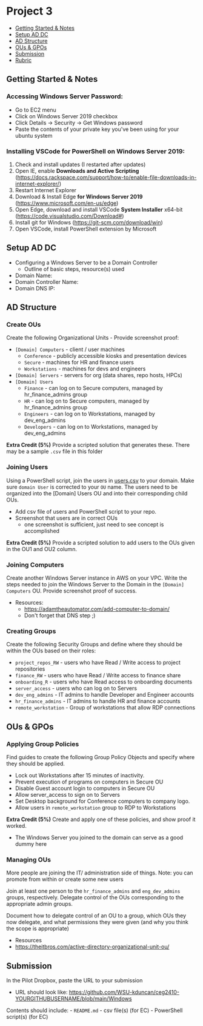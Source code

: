 # Project 3

- [Getting Started & Notes](#getting-started--notes)
- [Setup AD DC](#setup-ad-dc)
- [AD Structure](#ad-structure)
- [OUs & GPOs](#ous--gpos)
- [Submission](#submission)
- [Rubric](Rubric.md)

## Getting Started & Notes

### Accessing Windows Server Password:

- Go to EC2 menu
- Click on Windows Server 2019 checkbox
- Click Details -> Security -> Get Windows password
- Paste the contents of your private key you've been using for your ubuntu system

### Installing VSCode for PowerShell on Windows Server 2019:

1. Check and install updates (I restarted after updates)
2. Open IE, enable **Downloads and Active Scripting** (https://docs.rackspace.com/support/how-to/enable-file-downloads-in-internet-explorer/)
3. Restart Internet Explorer
4. Download & Install Edge **for Windows Server 2019** (https://www.microsoft.com/en-us/edge)
5. Open Edge, download and install VSCode **System Installer** x64-bit (https://code.visualstudio.com/Download#)
6. Install git for Windows (https://git-scm.com/download/win)
7. Open VSCode, install PowerShell extension by Microsoft

## Setup AD DC

- Configuring a Windows Server to be a Domain Controller
  - Outline of basic steps, resource(s) used
- Domain Name:
- Domain Controller Name:
- Domain DNS IP:

## AD Structure

### Create OUs

Create the following Organizational Units - Provide screenshot proof:

- `[Domain] Computers` - client / user machines
  - `Conference` - publicly accessible kiosks and presentation devices
  - `Secure` - machines for HR and finance users
  - `Workstations` - machines for devs and engineers
- `[Domain] Servers` - servers for org (data shares, repo hosts, HPCs)
- `[Domain] Users`
  - `Finance` - can log on to Secure computers, managed by hr_finance_admins group
  - `HR` - can log on to Secure computers, managed by hr_finance_admins group
  - `Engineers` - can log on to Workstations, managed by dev_eng_admins
  - `Developers` - can log on to Workstations, managed by dev_eng_admins

**Extra Credit (5%)** Provide a scripted solution that generates these. There may be a sample `.csv` file in this folder

### Joining Users

Using a PowerShell script, join the users in [users.csv](users.csv) to your domain. Make sure `domain User` is corrected to your `OU` name. The users need to be organized into the [Domain] Users OU and into their corresponding child OUs.

- Add csv file of users and PowerShell script to your repo.
- Screenshot that users are in correct OUs
  - one screenshot is sufficient, just need to see concept is accomplished

**Extra Credit (5%)** Provide a scripted solution to add users to the OUs given in the OU1 and OU2 column.

### Joining Computers

Create another Windows Server instance in AWS on your VPC. Write the steps needed to join the Windows Server to the Domain in the `[Domain] Computers` OU. Provide screenshot proof of success.

- Resources:
  - https://adamtheautomator.com/add-computer-to-domain/
  - Don't forget that DNS step ;)

### Creating Groups

Create the following Security Groups and define where they should be within the OUs based on their roles:

- `project_repos_RW` - users who have Read / Write access to project repositories
- `finance_RW` - users who have Read / Write access to finance share
- `onboarding_R` - users who have Read access to onboarding documents
- `server_access` - users who can log on to Servers
- `dev_eng_admins` - IT admins to handle Developer and Engineer accounts
- `hr_finance_admins` - IT admins to handle HR and finance accounts
- `remote_workstation` - Group of workstations that allow RDP connections

## OUs & GPOs

### Applying Group Policies

Find guides to create the following Group Policy Objects and specify where they should be applied.

- Lock out Workstations after 15 minutes of inactivity.
- Prevent execution of programs on computers in Secure OU
- Disable Guest account login to computers in Secure OU
- Allow server_access to sign on to Servers
- Set Desktop background for Conference computers to company logo.
- Allow users in `remote_workstation` group to RDP to Workstations

**Extra Credit (5%)** Create and apply one of these policies, and show proof it worked.

- The Windows Server you joined to the domain can serve as a good dummy here

### Managing OUs

More people are joining the IT/ administration side of things. Note: you can promote from within or create some new users

Join at least one person to the `hr_finance_admins` and `eng_dev_admins` groups, respectively. Delegate control of the OUs corresponding to the appropriate admin groups.

Document how to delegate control of an OU to a group, which OUs they now delegate, and what permissions they were given (and why you think the scope is appropriate)

- Resources
- https://theitbros.com/active-directory-organizational-unit-ou/

## Submission

In the Pilot Dropbox, paste the URL to your submission
  - URL should look like: https://github.com/WSU-kduncan/ceg2410-YOURGITHUBUSERNAME/blob/main/Windows

Contents should include:
    - `README.md`
    - csv file(s) (for EC)
    - PowerShell script(s) (for EC)
